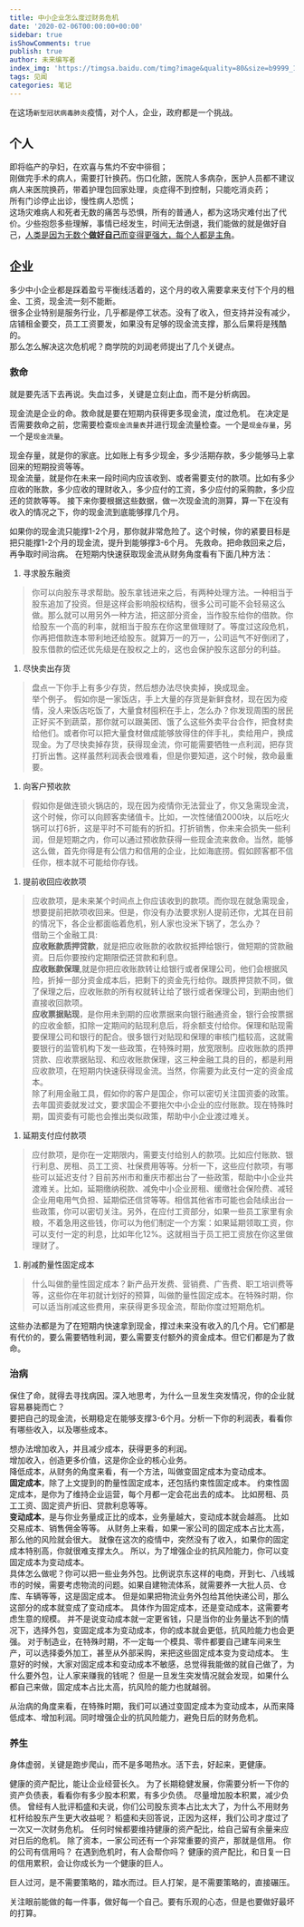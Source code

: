 ```yaml
---
title: 中小企业怎么度过财务危机
date: '2020-02-06T00:00:00+00:00'
sidebar: true
isShowComments: true
publish: true
author: 未来编写者
index_img: 'https://timgsa.baidu.com/timg?image&quality=80&size=b9999_10000&sec=1581516218985&di=89fee0cd0759ec1f74b5e65145ebd456&imgtype=0&src=http%3A%2F%2Fcrawl.nosdn.127.net%2F75e933666379beffa0d683d7b60cfe82.jpg'
tags: 见闻
categories: 笔记
---
```


在这场`新型冠状病毒肺炎`疫情，对个人，企业，政府都是一个挑战。

## 个人

即将临产的孕妇，在欢喜与焦灼不安中徘徊；  
刚做完手术的病人，需要打针换药。伤口化脓，医院人多病杂，医护人员都不建议病人来医院换药，带着护理包回家处理，炎症得不到控制，只能吃消炎药；  
所有门诊停止出诊，慢性病人恐慌；  
这场灾难病人和死者无数的痛苦与恐惧，所有的普通人，都为这场灾难付出了代价。少些抱怨多些理解，事情已经发生，时间无法倒退，我们能做的就是做好自己，[人类是因为无数个**做好自己**而变得更强大，每个人都是主角](./2020-01-31-真给你机会了.md)。

## 企业

多少中小企业都是踩着盈亏平衡线活着的，这个月的收入需要拿来支付下个月的租金、工资，现金流一刻不能断。  
很多企业特别是服务行业，几乎都是停工状态。没有了收入，但支持并没有减少，店铺租金要交，员工工资要发，如果没有足够的现金流支撑，那么后果将是残酷的。  
那么怎么解决这次危机呢？商学院的刘润老师提出了几个关键点。

### 救命
就是要先活下去再说。失血过多，关键是立刻止血，而不是分析病因。

现金流是企业的命。救命就是要在短期内获得更多现金流，度过危机。
在决定是否需要救命之前，您需要检查`现金流量表`并进行现金流量检查。一个是`现金存量`，另一个是`现金流量`。    

现金存量，就是你的家底。比如账上有多少现金，多少活期存款，多少能够马上拿回来的短期投资等等。  
现金流量，就是你在未来一段时间内应该收到、或者需要支付的款项。比如有多少应收的账款，多少应收的理财收入，多少应付的工资，多少应付的采购款，多少应还的贷款等等。
接下来你要根据这些数据，做一次现金流的测算，算一下在没有收入的情况之下，你的现金流到底能够撑几个月。

如果你的现金流只能撑1-2个月，那你就非常危险了。这个时候，你的紧要目标是把只能撑1-2个月的现金流，提升到能够撑3-6个月。
先救命。把命救回来之后，再争取时间治病。
在短期内快速获取现金流从财务角度看有下面几种方法：
1. 寻求股东融资
  > 你可以向股东寻求帮助。股东拿钱进来之后，有两种处理方法。一种相当于股东追加了投资。但是这样会影响股权结构，很多公司可能不会轻易这么做。那么就可以用另外一种方法，把这部分资金，当作股东给你的借款。你给股东一个高的利率，就相当于股东在你这里做理财了。等度过这段危机，你再把借款连本带利地还给股东。就算万一的万一，公司运气不好倒闭了，股东借款的偿还优先级是在股权之上的，这也会保护股东这部分的利益。

1. 尽快卖出存货
  > 盘点一下你手上有多少存货，然后想办法尽快卖掉，换成现金。  
  举个例子。  假如你是一家饭店，手上大量的存货是新鲜食材，现在因为疫情，没人来饭店吃饭了，大量食材囤积在手上，怎么办？你发现周围的居民正好买不到蔬菜，那你就可以跟美团、饿了么这些外卖平台合作，把食材卖给他们。或者你可以把大量食材做成能够放得住的伴手礼，卖给用户，换成现金。为了尽快卖掉存货，获得现金流，你可能需要牺牲一点利润，把存货打折出售。这样虽然利润表会很难看，但是你要知道，这个时候，救命最重要。

1. 向客户预收款
  > 假如你是做连锁火锅店的，现在因为疫情你无法营业了，你又急需现金流，这个时候，你可以向顾客卖储值卡。比如，一次性储值2000块，以后吃火锅可以打6折，这是平时不可能有的折扣。打折销售，你未来会损失一些利润，但是短期之内，你可以通过预收款获得一些现金流来救命。当然，能够这么做，首先你得是有公信力和信用的企业，比如海底捞。假如顾客都不信任你，根本就不可能给你存钱。

1. 提前收回应收款项
  > 应收款项，是未来某个时间点上你应该收到的款项。而你现在就急需现金，想要提前把款项收回来。但是，你没有办法要求别人提前还你，尤其在目前的情况下，各企业都面临着危机，别人家也没米下锅了，怎么办？  
  借助三个金融工具:  
  **应收账款质押贷款**，就是把应收账款的收款权抵押给银行，做短期的贷款融资。日后你要按约定期限偿还贷款和利息。  
  **应收账款保理**,就是你把应收账款转让给银行或者保理公司，他们会根据风险，折掉一部分资金成本后，把剩下的资金先行给你。跟质押贷款不同，做了保理之后，应收账款的所有权就转让给了银行或者保理公司，到期由他们直接收回款项。  
  **应收票据贴现**，是你用未到期的应收票据来向银行融通资金，银行会按票据的应收金额，扣除一定期间的贴现利息后，将余额支付给你。保理和贴现需要保理公司和银行的配合。很多银行对贴现和保理的审核门槛较高，这就需要银行的监管机构下发一些政策，在特殊时期，放宽限制。应收账款的质押贷款、应收票据贴现、和应收账款保理，这三种金融工具的目的，都是利用应收款项，在短期内快速获得现金流。当然，你需要为此支付一定的资金成本。    
  除了利用金融工具，假如你的客户是国企，你可以密切关注国资委的政策。去年国资委就发过文，要求国企不要拖欠中小企业的应付账款。现在特殊时期，国资委有可能也会推出类似政策，帮助中小企业渡过难关。

1. 延期支付应付款项
  > 应付款项，是你在一定期限内，需要支付给别人的款项。比如应付账款、银行利息、房租、员工工资、社保费用等等。分析一下，这些应付款项，有哪些可以延迟支付？目前苏州市和重庆市都出台了一些政策，帮助中小企业共渡难关。比如，延期缴纳税款、减免中小企业房租、缓缴社会保险费、减轻企业用电用气负担、延期偿还信贷等等。相信其他省市可能也会陆续出台一些政策，你可以密切关注。另外，在应付工资部分，如果一些员工家里有余粮，不着急用这些钱，你可以为他们制定一个方案：如果延期领取工资，你可以支付一定的利息，比如年化12%。这就相当于员工把工资放在你这里做理财了。

1. 削减酌量性固定成本
  > 什么叫做酌量性固定成本？新产品开发费、营销费、广告费、职工培训费等等，这些你在年初就计划好的预算，叫做酌量性固定成本。在特殊时期，你可以适当削减这些费用，来获得更多现金流，帮助你度过短期危机。

这些办法都是为了在短期内快速拿到现金，撑过未来没有收入的几个月。它们都是有代价的，要么需要牺牲利润，要么需要支付额外的资金成本。但它们都是为了救命。

### 治病
保住了命，就得去寻找病因。深入地思考，为什么一旦发生突发情况，你的企业就容易暴毙而亡？  
要把自己的现金流，长期稳定在能够支撑3-6个月。分析一下你的利润表，看看你有哪些收入，以及哪些成本。

想办法增加收入，并且减少成本，获得更多的利润。  
增加收入，创造更多价值，这是你企业的核心业务。  
降低成本，从财务的角度来看，有一个方法，叫做变固定成本为变动成本。  
**固定成本**，除了上文提到的酌量性固定成本，还包括约束性固定成本。
约束性固定成本，是你为了维持企业运营，每个月都一定会花出去的成本。
比如房租、员工工资、固定资产折旧、贷款利息等等。  
**变动成本**，是与你业务量成正比的成本，业务量越大，变动成本就会越高。
比如交易成本、销售佣金等等。
从财务上来看，如果一家公司的固定成本占比太高，那么他的风险就会很大。
就像在这次的疫情中，突然没有了收入，如果你的固定成本特别高，你就很难支撑太久。
所以，为了增强企业的抗风险能力，你可以变固定成本为变动成本。  
具体怎么做呢？你可以把一些业务外包。比例说京东这样的电商，开到七、八线城市的时候，需要考虑物流的问题。如果自建物流体系，就需要养一大批人员、仓库、车辆等等，这是固定成本。
但是如果把物流业务外包给其他快递公司，那么这部分的成本就变成了变动成本。
具体作为固定成本，还是变动成本，这需要考虑生意的规模。
并不是说变动成本就一定更省钱，只是当你的业务量达不到的情况下，选择外包，变固定成本为变动成本，你的成本就会更低，抗风险能力也会更强。
对于制造业，在特殊时期，不一定每一个模具、零件都要自己建车间来生产，可以选择委外加工，甚至从外部采购，来把这些固定成本变为变动成本。
生意好的时候，大家对固定成本和变动成本不敏感，总觉得我能做的就自己做了，为什么要外包，让人家来赚我的钱呢？
但是一旦发生突发情况就会发现，如果什么都自己来做，固定成本占比太高，抗风险的能力也就越弱。

从治病的角度来看，在特殊时期，我们可以通过变固定成本为变动成本，从而来降低成本、增加利润。同时增强企业的抗风险能力，避免日后的财务危机。

### 养生
身体虚弱，关键是跑步爬山，而不是多喝热水。活下去，好起来，更健康。

健康的资产配比，能让企业经营长久。
为了长期稳健发展，你需要分析一下你的资产负债表，看看你有多少股本积累，有多少负债。
尽量增加股本积累，减少负债。
曾经有人批评稻盛和夫说，你们公司股东资本占比太大了，为什么不用财务杠杆给股东产生更大收益呢？
稻盛和夫回答说，正因为这样，我们公司才度过了一次又一次财务危机。
任何时候都要维持健康的资产配比，给自己留有余量来应对日后的危机。
除了资本，一家公司还有一个非常重要的资产，那就是信用。
你的公司有信用吗？
在遇到危机时，有人会帮你吗？
健康的资产配比，和日复一日的信用累积，会让你成长为一个健康的巨人。

巨人过河，是不需要策略的，踏水而过。巨人打架，是不需要策略的，直接碾压。

关注眼前能做的每一件事，做好每一个自己。要有乐观的心态，但是也要做好最坏的打算。

